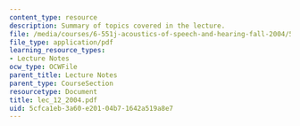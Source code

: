 ```yaml
---
content_type: resource
description: Summary of topics covered in the lecture.
file: /media/courses/6-551j-acoustics-of-speech-and-hearing-fall-2004/5cfca1eb3a60e20104b71642a519a8e7_lec_12_2004.pdf
file_type: application/pdf
learning_resource_types:
- Lecture Notes
ocw_type: OCWFile
parent_title: Lecture Notes
parent_type: CourseSection
resourcetype: Document
title: lec_12_2004.pdf
uid: 5cfca1eb-3a60-e201-04b7-1642a519a8e7
---
```


